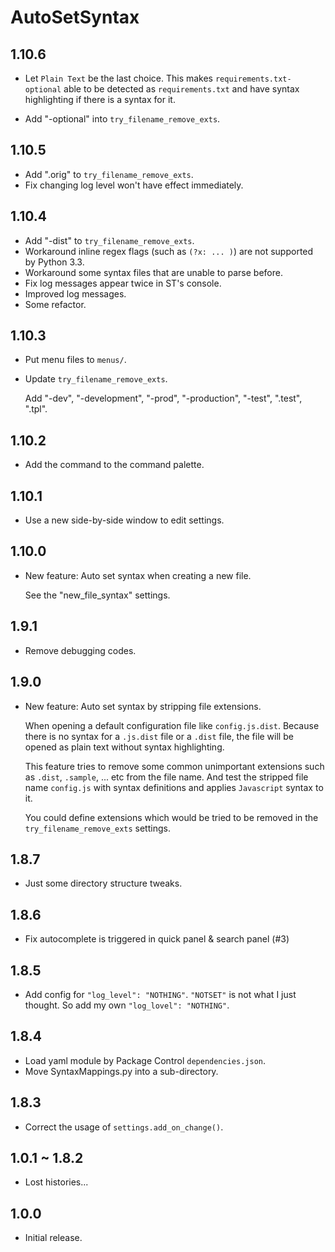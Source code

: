 # AutoSetSyntax


## 1.10.6

- Let `Plain Text` be the last choice.
  This makes `requirements.txt-optional` able to be detected as `requirements.txt`
  and have syntax highlighting if there is a syntax for it.

- Add "-optional" into `try_filename_remove_exts`.


## 1.10.5

- Add ".orig" to `try_filename_remove_exts`.
- Fix changing log level won't have effect immediately.


## 1.10.4

- Add "-dist" to `try_filename_remove_exts`.
- Workaround inline regex flags (such as `(?x: ... )`) are not supported by Python 3.3.
- Workaround some syntax files that are unable to parse before.
- Fix log messages appear twice in ST's console.
- Improved log messages.
- Some refactor.


## 1.10.3

- Put menu files to `menus/`.
- Update `try_filename_remove_exts`.

  Add "-dev", "-development", "-prod", "-production", "-test", ".test", ".tpl".


## 1.10.2

- Add the command to the command palette.


## 1.10.1

- Use a new side-by-side window to edit settings.


## 1.10.0

- New feature: Auto set syntax when creating a new file.

  See the "new_file_syntax" settings.


## 1.9.1

- Remove debugging codes.


## 1.9.0

- New feature: Auto set syntax by stripping file extensions.

  When opening a default configuration file like `config.js.dist`.
  Because there is no syntax for a `.js.dist` file or a `.dist` file, 
  the file will be opened as plain text without syntax highlighting.
  
  This feature tries to remove some common unimportant extensions such as `.dist`, `.sample`, ... etc
  from the file name. And test the stripped file name `config.js` with
  syntax definitions and applies `Javascript` syntax to it.
  
  You could define extensions which would be tried to be removed in the
  `try_filename_remove_exts` settings.


## 1.8.7

- Just some directory structure tweaks.


## 1.8.6

- Fix autocomplete is triggered in quick panel & search panel (#3)


## 1.8.5

- Add config for `"log_level": "NOTHING"`.
  `"NOTSET"` is not what I just thought. So add my own `"log_lovel": "NOTHING"`.


## 1.8.4

- Load yaml module by Package Control `dependencies.json`.
- Move SyntaxMappings.py into a sub-directory.


## 1.8.3

- Correct the usage of `settings.add_on_change()`.


## 1.0.1 ~ 1.8.2

- Lost histories...


## 1.0.0

- Initial release.
